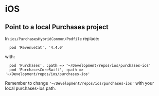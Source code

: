 # iOS

## Point to a local Purchases project

In `ios/PurchasesHybridCommon/Podfile` replace:

```
  pod 'RevenueCat', '4.4.0'
```

with:

```
  pod 'Purchases', :path => '~/Development/repos/ios/purchases-ios'
  pod 'PurchasesCoreSwift', :path => '~/Development/repos/ios/purchases-ios'
```

Remember to change `'~/Development/repos/ios/purchases-ios'` with your local purchases-ios path.